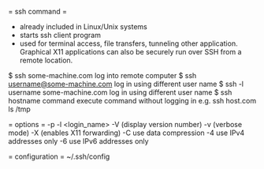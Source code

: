 = ssh command =
- already included in Linux/Unix systems
- starts ssh client program
- used for terminal access, file transfers, tunneling other application. Graphical X11 applications can also be securely run over SSH from a remote location.

$ ssh some-machine.com
log into remote computer
$ ssh username@some-machine.com
log in using different user name
$ ssh -l username some-machine.com
log in using different user name
$ ssh hostname command
execute command without logging in
e.g. ssh host.com ls /tmp

= options =
-p <port>
-l <login_name>
-V  (display version number)
-v  (verbose mode)
-X (enables X11 forwarding)
-C use data compression
-4 use IPv4 addresses only
-6 use IPv6 addresses only



= configuration =
~/.ssh/config
